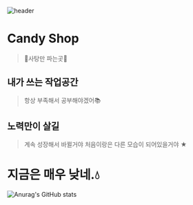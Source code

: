![header](https://capsule-render.vercel.app/api?type=Waving&color=4e63d6&height=200&section=header&text=Candy_shop🍭&fontSize=50&animation=fadeIn&fontColor=09D0EF)

# Candy Shop

> 🍭사탕만 파는곳🍭
## 내가 쓰는 작업공간

> 항상 부족해서 공부해야겠어📚

## 노력만이 살길
>계속 성장해서 바뀔거야 처음이랑은 다른 모습이 되어있을거야 ★

# 지금은 매우 낮네.💧 
![Anurag's GitHub stats](https://github-readme-stats.vercel.app/api?username=Candy0424\&show_icons=true\&theme=radical)
